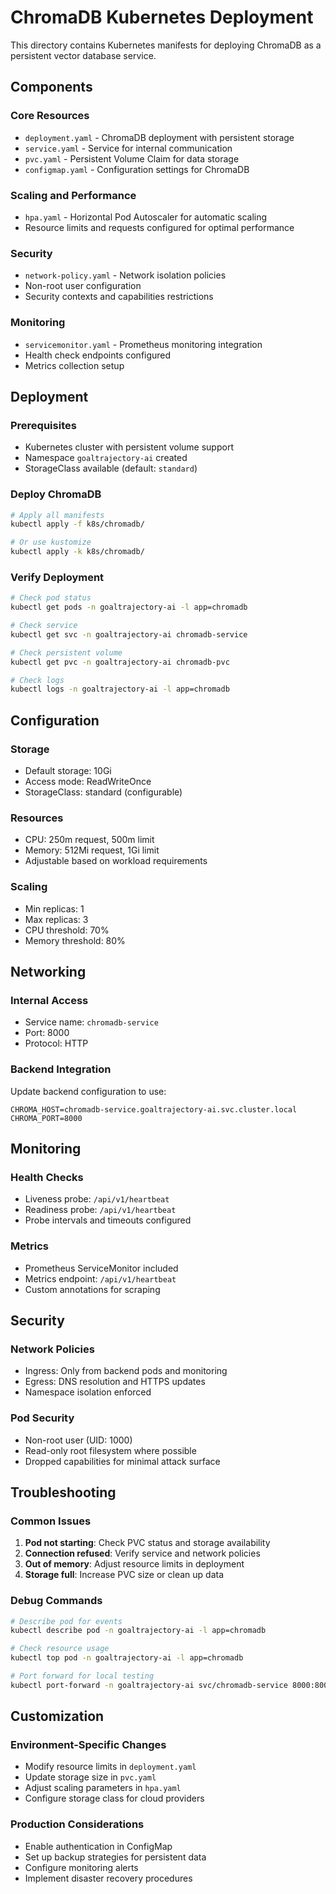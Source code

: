 # ChromaDB Kubernetes Deployment

This directory contains Kubernetes manifests for deploying ChromaDB as a persistent vector database service.

## Components

### Core Resources
- `deployment.yaml` - ChromaDB deployment with persistent storage
- `service.yaml` - Service for internal communication
- `pvc.yaml` - Persistent Volume Claim for data storage
- `configmap.yaml` - Configuration settings for ChromaDB

### Scaling and Performance
- `hpa.yaml` - Horizontal Pod Autoscaler for automatic scaling
- Resource limits and requests configured for optimal performance

### Security
- `network-policy.yaml` - Network isolation policies
- Non-root user configuration
- Security contexts and capabilities restrictions

### Monitoring
- `servicemonitor.yaml` - Prometheus monitoring integration
- Health check endpoints configured
- Metrics collection setup

## Deployment

### Prerequisites
- Kubernetes cluster with persistent volume support
- Namespace `goaltrajectory-ai` created
- StorageClass available (default: `standard`)

### Deploy ChromaDB
```bash
# Apply all manifests
kubectl apply -f k8s/chromadb/

# Or use kustomize
kubectl apply -k k8s/chromadb/
```

### Verify Deployment
```bash
# Check pod status
kubectl get pods -n goaltrajectory-ai -l app=chromadb

# Check service
kubectl get svc -n goaltrajectory-ai chromadb-service

# Check persistent volume
kubectl get pvc -n goaltrajectory-ai chromadb-pvc

# Check logs
kubectl logs -n goaltrajectory-ai -l app=chromadb
```

## Configuration

### Storage
- Default storage: 10Gi
- Access mode: ReadWriteOnce
- StorageClass: standard (configurable)

### Resources
- CPU: 250m request, 500m limit
- Memory: 512Mi request, 1Gi limit
- Adjustable based on workload requirements

### Scaling
- Min replicas: 1
- Max replicas: 3
- CPU threshold: 70%
- Memory threshold: 80%

## Networking

### Internal Access
- Service name: `chromadb-service`
- Port: 8000
- Protocol: HTTP

### Backend Integration
Update backend configuration to use:
```
CHROMA_HOST=chromadb-service.goaltrajectory-ai.svc.cluster.local
CHROMA_PORT=8000
```

## Monitoring

### Health Checks
- Liveness probe: `/api/v1/heartbeat`
- Readiness probe: `/api/v1/heartbeat`
- Probe intervals and timeouts configured

### Metrics
- Prometheus ServiceMonitor included
- Metrics endpoint: `/api/v1/heartbeat`
- Custom annotations for scraping

## Security

### Network Policies
- Ingress: Only from backend pods and monitoring
- Egress: DNS resolution and HTTPS updates
- Namespace isolation enforced

### Pod Security
- Non-root user (UID: 1000)
- Read-only root filesystem where possible
- Dropped capabilities for minimal attack surface

## Troubleshooting

### Common Issues
1. **Pod not starting**: Check PVC status and storage availability
2. **Connection refused**: Verify service and network policies
3. **Out of memory**: Adjust resource limits in deployment
4. **Storage full**: Increase PVC size or clean up data

### Debug Commands
```bash
# Describe pod for events
kubectl describe pod -n goaltrajectory-ai -l app=chromadb

# Check resource usage
kubectl top pod -n goaltrajectory-ai -l app=chromadb

# Port forward for local testing
kubectl port-forward -n goaltrajectory-ai svc/chromadb-service 8000:8000
```

## Customization

### Environment-Specific Changes
- Modify resource limits in `deployment.yaml`
- Update storage size in `pvc.yaml`
- Adjust scaling parameters in `hpa.yaml`
- Configure storage class for cloud providers

### Production Considerations
- Enable authentication in ConfigMap
- Set up backup strategies for persistent data
- Configure monitoring alerts
- Implement disaster recovery procedures